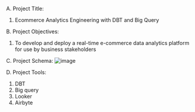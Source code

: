 A. Project Title: 
1. Ecommerce Analytics Engineering with DBT and Big Query

B. Project Objectives:
1. To develop and deploy a real-time e-commerce data analytics platform for use by business stakeholders

C. Project Schema:
![image](https://github.com/chibuikeeugene/analytics_engineering_ecommerce/assets/57559517/30ccb411-5110-4c36-9fd1-888fbd77a846)

D. Project Tools:
1. DBT
2. Big query
3. Looker
4. Airbyte
